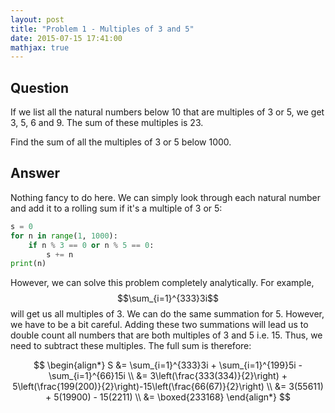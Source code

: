 ```yaml
---
layout: post
title: "Problem 1 - Multiples of 3 and 5"
date: 2015-07-15 17:41:00
mathjax: true
---
```


## Question

If we list all the natural numbers below 10 that are multiples of 3  or 5, we get 3, 5, 6 and 9. The sum of these multiples is 23.

Find the sum of all the multiples of 3 or 5 below 1000.

## Answer

Nothing fancy to do here. We can simply look through each natural number and add it to a rolling sum if it's a multiple of 3 or 5:

```python
s = 0
for n in range(1, 1000):
    if n % 3 == 0 or n % 5 == 0:
        s += n
print(n)
```

However, we can solve this problem completely analytically. For example, $$\sum_{i=1}^{333}3i$$ will get us all multiples of 3. We can do the same summation for 5. However, we have to be a bit careful. Adding these two summations will lead us to double count all numbers that are both multiples of 3 and 5 i.e. 15. Thus, we need to subtract these multiples. The full sum is therefore:


$$
\begin{align*}
S &= \sum_{i=1}^{333}3i + \sum_{i=1}^{199}5i - \sum_{i=1}^{66}15i
\\
&= 3\left(\frac{333(334)}{2}\right) + 5\left(\frac{199(200)}{2}\right)-15\left(\frac{66(67)}{2}\right)
\\ &=
3(55611) + 5(19900) - 15(2211)
\\ &=
\boxed{233168}
\end{align*}
$$
